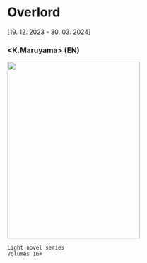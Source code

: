 # Overlord 
[19. 12. 2023 - 30. 03. 2024]
### <K.Maruyama> (EN)

<img src="https://github.com/Y0hn/reading_diary/assets/101512527/3ec13169-e8eb-4426-8718-99dd0ff5ed18" width="300" height="400"/>

```
Light novel series
Volumes 16+ 
```
